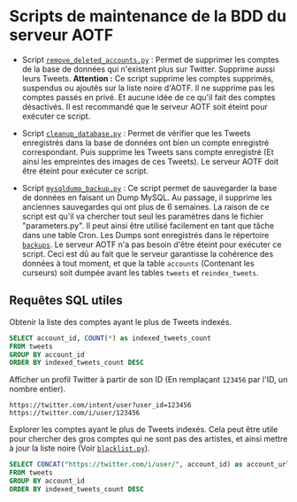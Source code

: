 # Scripts de maintenance de la BDD du serveur AOTF

* Script [`remove_deleted_accounts.py`](remove_deleted_accounts.py) :
  Permet de supprimer les comptes de la base de données qui n'existent plus sur Twitter. Supprime aussi leurs Tweets.
  **Attention :** Ce script supprime les comptes supprimés, suspendus ou ajoutés sur la liste noire d'AOTF.
  Il ne supprime pas les comptes passés en privé. Et aucune idée de ce qu'il fait des comptes désactivés.
  Il est recommandé que le serveur AOTF soit éteint pour exécuter ce script.

* Script [`cleanup_database.py`](cleanup_database.py) :
  Permet de vérifier que les Tweets enregistrés dans la base de données ont bien un compte enregistré correspondant.
  Puis supprime les Tweets sans compte enregistré (Et ainsi les empreintes des images de ces Tweets).
  Le serveur AOTF doit être éteint pour exécuter ce script.

* Script [`mysqldump_backup.py`](mysqldump_backup.py) :
  Ce script permet de sauvegarder la base de données en faisant un Dump MySQL.
  Au passage, il supprime les anciennes sauvegardes qui ont plus de 6 semaines.
  La raison de ce script est qu'il va chercher tout seul les paramètres dans le fichier "parameters.py".
  Il peut ainsi être utilisé facilement en tant que tâche dans une table Cron.
  Les Dumps sont enregistrés dans le répertoire [`backups`](../backups).
  Le serveur AOTF n'a pas besoin d'être éteint pour exécuter ce script.
  Ceci est dû au fait que le serveur garantisse la cohérence des données à tout moment, et que la table `accounts` (Contenant les curseurs) soit dumpée avant les tables `tweets` et `reindex_tweets`.


## Requêtes SQL utiles

Obtenir la liste des comptes ayant le plus de Tweets indexés.
```sql
SELECT account_id, COUNT(*) as indexed_tweets_count
FROM tweets
GROUP BY account_id
ORDER BY indexed_tweets_count DESC
```

Afficher un profil Twitter à partir de son ID (En remplaçant `123456` par l'ID, un nombre entier).
```
https://twitter.com/intent/user?user_id=123456
https://twitter.com/i/user/123456
```

Explorer les comptes ayant le plus de Tweets indexés. Cela peut être utile pour chercher des gros comptes qui ne sont pas des artistes, et ainsi mettre à jour la liste noire (Voir [`blacklist.py`](../server/tweet_finder/blacklist.py)).
```sql
SELECT CONCAT("https://twitter.com/i/user/", account_id) as account_url, COUNT(*) as indexed_tweets_count
FROM tweets
GROUP BY account_id
ORDER BY indexed_tweets_count DESC
```
